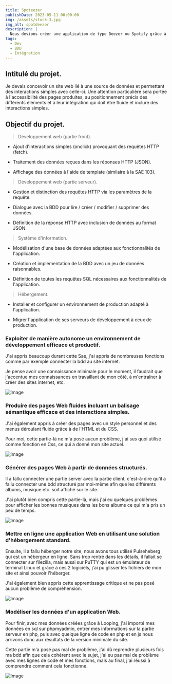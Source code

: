 ```yaml
---
title: Spoteezer
publishDate: 2023-05-11 00:00:00
img: /assets/stock-3.jpg
img_alt: spotdeezer
description: |
  Nous devions créer une application de type Deezer ou Spotify grâce à une base de donnée.
tags:
  - Dev
  - BDD
  - Intégration
---
```



## Intitulé du projet.

Je devais concevoir un site web lié à une source de données et permettant des interactions simples avec celle-ci. Une attention particulière sera portée à l'accessibilité des pages produites, au positionnement précis des différents éléments et à leur intégration qui doit être fluide et inclure des interactions simples.


## Objectif du projet.

> Développement web (partie front).

- Ajout d'interactions simples (onclick) provoquant des requêtes HTTP (fetch).

- Traitement des données reçues dans les réponses HTTP (JSON).

-  Affichage des données à l'aide de template (similaire à la SAE 103).


> Développement web (partie serveur). 

- Gestion et distinction des requêtes HTTP via les paramètres de la requête.

- Dialogue avec la BDD pour lire / créer / modifier / supprimer des données.

- Définition de la réponse HTTP avec inclusion de données au format JSON.


> Système d'information.

- Modélisation d'une base de données adaptées aux fonctionnalités de l'application.
    
- Création et implémentation de la BDD avec un jeu de données raisonnables.

- Définition de toutes les requêtes SQL nécessaires aux fonctionnalités de l'application.


> Hébergement.

- Installer et configurer un environnement de production adapté à l'application.

- Migrer l'application de ses serveurs de développement à ceux de production.


### Exploiter de manière autonome un environnement de développement efficace et productif. 

J'ai appris beaucoup durant cette Sae, j'ai appris de nombreuses fonctions comme par exemple connecter la bdd au site internet.

Je pense avoir une connaissance minimale pour le moment, il faudrait que j'accentue mes connaissances en travaillant de mon côté, à m'entraîner à créer des sites internet, etc. 

![Image](/assets/photo.jpg)


### Produire des pages Web fluides incluant un balisage sémantique efficace et des interactions simples.

J'ai également appris à créer des pages avec un style personnel et des menus déroulant fluide grâce à de l'HTML et du CSS.

Pour moi, cette partie-là ne m'a posé aucun problème, j'ai sus quoi utilisé comme fonction en Css, ce qui a donné mon site actuel.

![Image](/assets/stock-3.jpg)


### Générer des pages Web à partir de données structurés.

Il a fallu connecter une partie server avec la partie client, c'est-à-dire qu'il a fallu connecter une bdd structuré par moi-même afin que les différents albums, musique etc. soit affiché sur le site.

J'ai plutôt bien compris cette partie-là, mais j'ai eu quelques problèmes pour afficher les bonnes musiques dans les bons albums ce qui m'a pris un peu de temps. 

![Image](/assets/photo2.jpg)


### Mettre en ligne une application Web en utilisant une solution d'hébergement standard.

Ensuite, il a fallu héberger notre site, nous avons tous utilisé Pulseheberg qui est un hébergeur en ligne. Sans trop rentré dans les détails, il fallait se connecter sur filezilla, mais aussi sur PuTTY qui est un émulateur de terminal Linux et grâce à ces 2 logiciels, j'ai pu glisser les fichiers de mon site et ainsi pouvoir l'héberger. 

J'ai également bien appris cette apprentissage critique et ne pas posé aucun problème de compréhension.

![Image](/assets/photo3.jpg)


### Modéliser les données d'un application Web.

Pour finir, avec mes données créées grâce à Looping, j'ai importé mes données en sql sur phpmyadmin, entrer mes informations sur la partie serveur en php, puis avec quelque ligne de code en php et en js nous arrivons donc aux résultats de la version minimale du site. 

Cette partie m'a posé pas mal de problème, j'ai dû reprendre plusieurs fois ma bdd afin que cela cohérent avec le sujet, j'ai eu pas mal de problème avec mes lignes de code et mes fonctions, mais au final, j'ai réussi à comprendre comment cela fonctionne.

![Image](/assets/photo4.jpg)